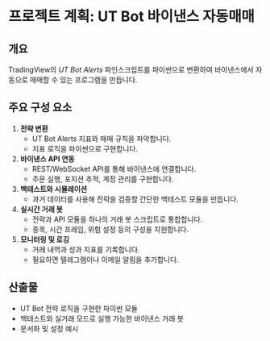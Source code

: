 # 프로젝트 계획: UT Bot 바이낸스 자동매매

## 개요
TradingView의 *UT Bot Alerts* 파인스크립트를 파이썬으로 변환하여 바이낸스에서 자동으로 매매할 수 있는 프로그램을 만듭니다.

## 주요 구성 요소
1. **전략 변환**
   - UT Bot Alerts 지표와 매매 규칙을 파악합니다.
   - 지표 로직을 파이썬으로 구현합니다.
2. **바이낸스 API 연동**
   - REST/WebSocket API를 통해 바이낸스에 연결합니다.
   - 주문 실행, 포지션 추적, 계정 관리를 구현합니다.
3. **백테스트와 시뮬레이션**
   - 과거 데이터를 사용해 전략을 검증할 간단한 백테스트 모듈을 만듭니다.
4. **실시간 거래 봇**
   - 전략과 API 모듈을 하나의 거래 봇 스크립트로 통합합니다.
   - 종목, 시간 프레임, 위험 설정 등의 구성을 지원합니다.
5. **모니터링 및 로깅**
   - 거래 내역과 성과 지표를 기록합니다.
   - 필요하면 텔레그램이나 이메일 알림을 추가합니다.

## 산출물
- UT Bot 전략 로직을 구현한 파이썬 모듈
- 백테스트와 실거래 모드로 실행 가능한 바이낸스 거래 봇
- 문서화 및 설정 예시
